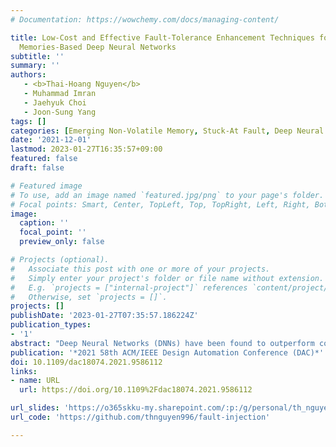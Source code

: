 ```yaml
---
# Documentation: https://wowchemy.com/docs/managing-content/

title: Low-Cost and Effective Fault-Tolerance Enhancement Techniques for Emerging
  Memories-Based Deep Neural Networks
subtitle: ''
summary: ''
authors: 
   - <b>Thai-Hoang Nguyen</b>
   - Muhammad Imran
   - Jaehyuk Choi
   - Joon-Sung Yang
tags: []
categories: [Emerging Non-Volatile Memory, Stuck-At Fault, Deep Neural Network]
date: '2021-12-01'
lastmod: 2023-01-27T16:35:57+09:00
featured: false
draft: false

# Featured image
# To use, add an image named `featured.jpg/png` to your page's folder.
# Focal points: Smart, Center, TopLeft, Top, TopRight, Left, Right, BottomLeft, Bottom, BottomRight.
image:
  caption: ''
  focal_point: ''
  preview_only: false

# Projects (optional).
#   Associate this post with one or more of your projects.
#   Simply enter your project's folder or file name without extension.
#   E.g. `projects = ["internal-project"]` references `content/project/deep-learning/index.md`.
#   Otherwise, set `projects = []`.
projects: []
publishDate: '2023-01-27T07:35:57.186224Z'
publication_types:
- '1'
abstract: "Deep Neural Networks (DNNs) have been found to outperform conventional programming approaches in several applications such as computer vision and natural language processing. Efficient hardware architectures for deploying DNNs on edge devices have been actively studied. Emerging memory technologies with their better scalability, non-volatility, and good read performance are ideal candidates for DNNs which are trained once and deployed over many devices. Emerging memories have also been used in DNNs accelerators for efficient computations of dot-product. However, due to immature manufacturing and limited cell endurance, emerging resistive memories often result in reliability issues like stuck-at faults, which reduce the chip yield and pose a challenge to the accuracy of DNNs. Depending on the state, stuck-at faults may or may not cause error. Fault-tolerance of DNNs can be enhanced by reducing the impact of errors resulting from the stuck-at faults. In this work, we introduce simple and light-weight Intra-block Address remapping and weight encoding techniques to improve the fault-tolerance for DNNs. The proposed schemes effectively work at the network deployment time while preserving the network organization and the original values of the parameters. Experimental results on state-of-the-art DNN models indicate that, with a small storage overhead of just 0.98%, the proposed techniques achieve up to 300× stuck-at faults tolerance capability on Cifar10 dataset and 125× on Imagenet datatset, compared to the baseline DNNs without any fault-tolerance method. By integrating with the existing schemes, the proposed schemes can further enhance the fault resilience of DNNs." 
publication: '*2021 58th ACM/IEEE Design Automation Conference (DAC)*'
doi: 10.1109/dac18074.2021.9586112
links:
- name: URL
  url: https://doi.org/10.1109%2Fdac18074.2021.9586112

url_slides: 'https://o365skku-my.sharepoint.com/:p:/g/personal/th_nguyen_o365_skku_edu/EewoKvVgNGBBnHw4SYTsNHUB0TEO7S7Xkq1Wrr6I3Amqvw?e=Wl1g2C'
url_code: 'https://github.com/thnguyen996/fault-injection'

---
```

